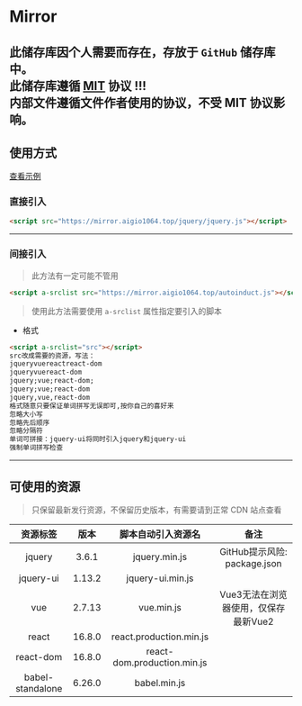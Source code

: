 # Mirror
**此储存库因个人需要而存在，存放于 `GitHub` 储存库中。**  
**此储存库遵循 [MIT](./LICENSE) 协议 !!!**  
**内部文件遵循文件作者使用的协议，不受 MIT 协议影响。**
---
## 使用方式
<a href="test.html" target="_blank">查看示例</a>
### 直接引入
```html
<script src="https://mirror.aigio1064.top/jquery/jquery.js"></script>
```
---
### 间接引入
> 此方法有一定可能不管用

```html
<script a-srclist src="https://mirror.aigio1064.top/autoinduct.js"></script>
```
> 使用此方法需要使用 `a-srclist` 属性指定要引入的脚本
+  格式  
```html
<script a-srclist="src"></script>
src改成需要的资源，写法：
jqueryvuereactreact-dom
jqueryvuereact-dom
jquery;vue;react-dom;
jquery;vue;react-dom
jquery,vue,react-dom
格式随意只要保证单词拼写无误即可,按你自己的喜好来
忽略大小写
忽略先后顺序
忽略分隔符
单词可拼接：jquery-ui将同时引入jquery和jquery-ui
强制单词拼写检查
```
---
## 可使用的资源  
> 只保留最新发行资源，不保留历史版本，有需要请到正常 CDN 站点查看  

| 资源标签 | 版本 | 脚本自动引入资源名 | 备注 |
| :----: | :----: | :----: | :----: |
| jquery | 3.6.1 | jquery.min.js | GitHub提示风险: package.json |
| jquery-ui | 1.13.2 | jquery-ui.min.js |  |
| vue | 2.7.13 | vue.min.js | Vue3无法在浏览器使用，仅保存最新Vue2 |
| react | 16.8.0 | react.production.min.js |  |
| react-dom | 16.8.0 | react-dom.production.min.js |  |
| babel-standalone | 6.26.0 | babel.min.js |  |
